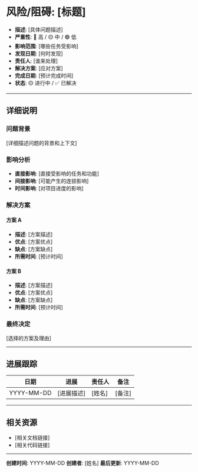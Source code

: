 # 风险/阻碍: [标题]

- **描述**: [具体问题描述]
- **严重性**: 🔴 高 / 🟡 中 / 🟢 低
- **影响范围**: [哪些任务受影响]
- **发现日期**: [何时发现]
- **责任人**: [谁来处理]
- **解决方案**: [应对方案]
- **完成日期**: [预计完成时间]
- **状态**: 🟡 进行中 / ✅ 已解决

---

## 详细说明

### 问题背景
[详细描述问题的背景和上下文]

### 影响分析
- **直接影响**: [直接受影响的任务和功能]
- **间接影响**: [可能产生的连锁影响]
- **时间影响**: [对项目进度的影响]

### 解决方案

#### 方案 A
- **描述**: [方案描述]
- **优点**: [方案优点]
- **缺点**: [方案缺点]
- **所需时间**: [预计时间]

#### 方案 B
- **描述**: [方案描述]
- **优点**: [方案优点]
- **缺点**: [方案缺点]
- **所需时间**: [预计时间]

### 最终决定
[选择的方案及理由]

---

## 进展跟踪

| 日期 | 进展 | 责任人 | 备注 |
|------|------|--------|------|
| YYYY-MM-DD | [进展描述] | [姓名] | [备注] |

---

## 相关资源
- [相关文档链接]
- [相关代码链接]

---

**创建时间**: YYYY-MM-DD
**创建者**: [姓名]
**最后更新**: YYYY-MM-DD

